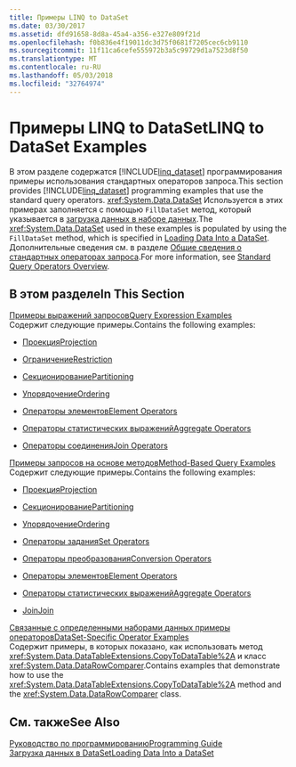 ```yaml
---
title: Примеры LINQ to DataSet
ms.date: 03/30/2017
ms.assetid: dfd91658-8d8a-45a4-a356-e327e809f21d
ms.openlocfilehash: f0b836e4f19011dc3d75f0681f7205cec6cb9110
ms.sourcegitcommit: 11f11ca6cefe555972b3a5c99729d1a7523d8f50
ms.translationtype: MT
ms.contentlocale: ru-RU
ms.lasthandoff: 05/03/2018
ms.locfileid: "32764974"
---
```

# <a name="linq-to-dataset-examples"></a><span data-ttu-id="b5520-102">Примеры LINQ to DataSet</span><span class="sxs-lookup"><span data-stu-id="b5520-102">LINQ to DataSet Examples</span></span>
<span data-ttu-id="b5520-103">В этом разделе содержатся [!INCLUDE[linq_dataset](../../../../includes/linq-dataset-md.md)] программирования примеры использования стандартных операторов запроса.</span><span class="sxs-lookup"><span data-stu-id="b5520-103">This section provides [!INCLUDE[linq_dataset](../../../../includes/linq-dataset-md.md)] programming examples that use the standard query operators.</span></span> <span data-ttu-id="b5520-104"><xref:System.Data.DataSet> Используется в этих примерах заполняется с помощью `FillDataSet` метод, который указывается в [загрузка данных в наборе данных](../../../../docs/framework/data/adonet/loading-data-into-a-dataset.md).</span><span class="sxs-lookup"><span data-stu-id="b5520-104">The <xref:System.Data.DataSet> used in these examples is populated by using the `FillDataSet` method, which is specified in [Loading Data Into a DataSet](../../../../docs/framework/data/adonet/loading-data-into-a-dataset.md).</span></span> <span data-ttu-id="b5520-105">Дополнительные сведения см. в разделе [Общие сведения о стандартных операторах запроса](http://msdn.microsoft.com/library/24cda21e-8af8-4632-b519-c404a839b9b2).</span><span class="sxs-lookup"><span data-stu-id="b5520-105">For more information, see [Standard Query Operators Overview](http://msdn.microsoft.com/library/24cda21e-8af8-4632-b519-c404a839b9b2).</span></span>  
  
## <a name="in-this-section"></a><span data-ttu-id="b5520-106">В этом разделе</span><span class="sxs-lookup"><span data-stu-id="b5520-106">In This Section</span></span>  
 [<span data-ttu-id="b5520-107">Примеры выражений запросов</span><span class="sxs-lookup"><span data-stu-id="b5520-107">Query Expression Examples</span></span>](../../../../docs/framework/data/adonet/query-expression-examples-linq-to-dataset.md)  
 <span data-ttu-id="b5520-108">Содержит следующие примеры.</span><span class="sxs-lookup"><span data-stu-id="b5520-108">Contains the following examples:</span></span>  
  
-   [<span data-ttu-id="b5520-109">Проекция</span><span class="sxs-lookup"><span data-stu-id="b5520-109">Projection</span></span>](../../../../docs/framework/data/adonet/query-expression-syntax-examples-projection-linq-to-dataset.md)  
  
-   [<span data-ttu-id="b5520-110">Ограничение</span><span class="sxs-lookup"><span data-stu-id="b5520-110">Restriction</span></span>](../../../../docs/framework/data/adonet/query-expression-syntax-examples-restriction-linq-to-dataset.md)  
  
-   [<span data-ttu-id="b5520-111">Секционирование</span><span class="sxs-lookup"><span data-stu-id="b5520-111">Partitioning</span></span>](../../../../docs/framework/data/adonet/query-expression-syntax-examples-partitioning.md)  
  
-   [<span data-ttu-id="b5520-112">Упорядочение</span><span class="sxs-lookup"><span data-stu-id="b5520-112">Ordering</span></span>](../../../../docs/framework/data/adonet/query-expression-syntax-examples-ordering-linq-to-dataset.md)  
  
-   [<span data-ttu-id="b5520-113">Операторы элементов</span><span class="sxs-lookup"><span data-stu-id="b5520-113">Element Operators</span></span>](../../../../docs/framework/data/adonet/query-expression-syntax-examples-element-operators.md)  
  
-   [<span data-ttu-id="b5520-114">Операторы статистических выражений</span><span class="sxs-lookup"><span data-stu-id="b5520-114">Aggregate Operators</span></span>](../../../../docs/framework/data/adonet/query-expression-syntax-examples-aggregate-operators.md)  
  
-   [<span data-ttu-id="b5520-115">Операторы соединения</span><span class="sxs-lookup"><span data-stu-id="b5520-115">Join Operators</span></span>](../../../../docs/framework/data/adonet/query-expression-syntax-examples-join-operators.md)  
  
 [<span data-ttu-id="b5520-116">Примеры запросов на основе методов</span><span class="sxs-lookup"><span data-stu-id="b5520-116">Method-Based Query Examples</span></span>](../../../../docs/framework/data/adonet/method-based-query-examples-linq-to-dataset.md)  
 <span data-ttu-id="b5520-117">Содержит следующие примеры.</span><span class="sxs-lookup"><span data-stu-id="b5520-117">Contains the following examples:</span></span>  
  
-   [<span data-ttu-id="b5520-118">Проекция</span><span class="sxs-lookup"><span data-stu-id="b5520-118">Projection</span></span>](../../../../docs/framework/data/adonet/method-based-query-syntax-examples-projection.md)  
  
-   [<span data-ttu-id="b5520-119">Секционирование</span><span class="sxs-lookup"><span data-stu-id="b5520-119">Partitioning</span></span>](../../../../docs/framework/data/adonet/method-based-query-syntax-examples-partitioning-linq.md)  
  
-   [<span data-ttu-id="b5520-120">Упорядочение</span><span class="sxs-lookup"><span data-stu-id="b5520-120">Ordering</span></span>](../../../../docs/framework/data/adonet/method-based-query-syntax-examples-ordering-linq-to-dataset.md)  
  
-   [<span data-ttu-id="b5520-121">Операторы задания</span><span class="sxs-lookup"><span data-stu-id="b5520-121">Set Operators</span></span>](../../../../docs/framework/data/adonet/method-based-query-syntax-examples-set-operators.md)  
  
-   [<span data-ttu-id="b5520-122">Операторы преобразования</span><span class="sxs-lookup"><span data-stu-id="b5520-122">Conversion Operators</span></span>](../../../../docs/framework/data/adonet/method-based-query-syntax-examples-conversion-operators.md)  
  
-   [<span data-ttu-id="b5520-123">Операторы элементов</span><span class="sxs-lookup"><span data-stu-id="b5520-123">Element Operators</span></span>](../../../../docs/framework/data/adonet/method-based-query-syntax-examples-element-operators.md)  
  
-   [<span data-ttu-id="b5520-124">Операторы статистических выражений</span><span class="sxs-lookup"><span data-stu-id="b5520-124">Aggregate Operators</span></span>](../../../../docs/framework/data/adonet/method-based-query-syntax-examples-aggregate-operators.md)  
  
-   [<span data-ttu-id="b5520-125">Join</span><span class="sxs-lookup"><span data-stu-id="b5520-125">Join</span></span>](../../../../docs/framework/data/adonet/method-based-query-syntax-examples-join-linq-to-dataset.md)  
  
 [<span data-ttu-id="b5520-126">Связанные с определенными наборами данных примеры операторов</span><span class="sxs-lookup"><span data-stu-id="b5520-126">DataSet-Specific Operator Examples</span></span>](../../../../docs/framework/data/adonet/dataset-specific-operator-examples-linq-to-dataset.md)  
 <span data-ttu-id="b5520-127">Содержит примеры, в которых показано, как использовать метод <xref:System.Data.DataTableExtensions.CopyToDataTable%2A> и класс <xref:System.Data.DataRowComparer>.</span><span class="sxs-lookup"><span data-stu-id="b5520-127">Contains examples that demonstrate how to use the <xref:System.Data.DataTableExtensions.CopyToDataTable%2A> method and the <xref:System.Data.DataRowComparer> class.</span></span>  
  
## <a name="see-also"></a><span data-ttu-id="b5520-128">См. также</span><span class="sxs-lookup"><span data-stu-id="b5520-128">See Also</span></span>  
 [<span data-ttu-id="b5520-129">Руководство по программированию</span><span class="sxs-lookup"><span data-stu-id="b5520-129">Programming Guide</span></span>](../../../../docs/framework/data/adonet/programming-guide-linq-to-dataset.md)  
 [<span data-ttu-id="b5520-130">Загрузка данных в DataSet</span><span class="sxs-lookup"><span data-stu-id="b5520-130">Loading Data Into a DataSet</span></span>](../../../../docs/framework/data/adonet/loading-data-into-a-dataset.md)

